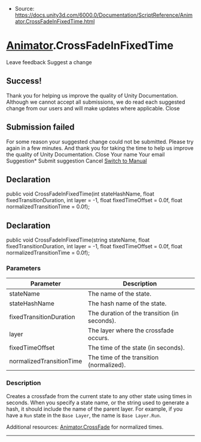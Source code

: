 * Source: https://docs.unity3d.com/6000.0/Documentation/ScriptReference/Animator.CrossFadeInFixedTime.html

#  [Animator](https://docs.unity3d.com/6000.0/Documentation/ScriptReference/Animator.html).CrossFadeInFixedTime
Leave feedback
Suggest a change
## Success!
Thank you for helping us improve the quality of Unity Documentation. Although we cannot accept all submissions, we do read each suggested change from our users and will make updates where applicable.
Close
## Submission failed
For some reason your suggested change could not be submitted. Please <a>try again</a> in a few minutes. And thank you for taking the time to help us improve the quality of Unity Documentation.
Close
Your name Your email Suggestion* Submit suggestion
Cancel
[Switch to Manual](https://docs.unity3d.com/6000.0/Documentation/Manual/class-Animator.html "Go to Animator Component in the Manual")
## Declaration
public void CrossFadeInFixedTime(int stateHashName, float fixedTransitionDuration, int layer = -1, float fixedTimeOffset = 0.0f, float normalizedTransitionTime = 0.0f); 
## Declaration
public void CrossFadeInFixedTime(string stateName, float fixedTransitionDuration, int layer = -1, float fixedTimeOffset = 0.0f, float normalizedTransitionTime = 0.0f); 
### Parameters
Parameter | Description  
---|---  
stateName | The name of the state.  
stateHashName | The hash name of the state.  
fixedTransitionDuration | The duration of the transition (in seconds).  
layer | The layer where the crossfade occurs.  
fixedTimeOffset | The time of the state (in seconds).  
normalizedTransitionTime | The time of the transition (normalized).  
### Description
Creates a crossfade from the current state to any other state using times in seconds.
When you specify a state name, or the string used to generate a hash, it should include the name of the parent layer. For example, if you have a `Run` state in the `Base Layer`, the name is `Base Layer.Run`.  
  
Additional resources: [Animator.CrossFade](https://docs.unity3d.com/6000.0/Documentation/ScriptReference/Animator.CrossFade.html) for normalized times.
* * *
